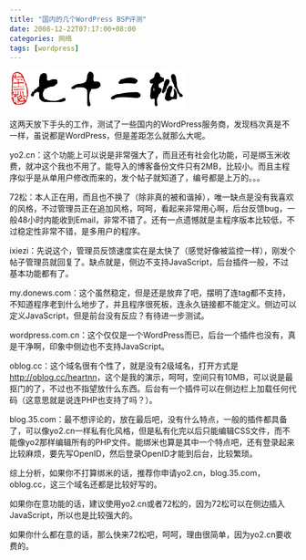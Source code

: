 ```yaml
---
title: "国内的几个WordPress BSP评测"
date: 2008-12-22T07:17:00+08:00
categories: 网络
tags: [wordpress]
---
```


![](/uploads/2008/12/72pines.gif)

这两天放下手头的工作，测试了一些国内的WordPress服务商，发现档次真是不一样，虽说都是WordPress，但是差距怎么就那么大呢。

yo2.cn：这个功能上可以说是非常强大了，而且还有社会化功能，可是绑玉米收费，就冲这个我也不用了。能导入的博客备份文件只有2MB，比较小。而且主程序似乎是从单用户修改而来的，发个帖子就知道了，编号都是上万的。。。

72松：本人正在用，而且也不换了（除非真的被和谐掉），唯一缺点是没有我喜欢的风格，不过管理员正在追加风格，呵呵，看起来非常用心啊，后台反馈bug，一般48小时内能收到Email，非常不错了。还有一点遗憾就是主程序版本比较低，不过稳定性非常不错，是多用户的程序。

ixiezi：先说这个，管理员反馈速度实在是太快了（感觉好像被监控一样），刚发个帖子管理员就回复了。缺点就是，侧边不支持JavaScript，后台插件一般，不过基本功能都有了。<!--more-->

my.donews.com：这个虽然稳定，但是还是放弃了吧，摆明了连tag都不支持，不知道程序老到什么地步了，并且程序很死板，连永久链接都不能定义。侧边可以定义JavaScript，但是前台没有反应？有待进一步测试。

wordpress.com.cn：这个仅仅是一个WordPress而已，后台一个插件也没有，真是干净啊，印象中侧边也不支持JavaScript。

oblog.cc：这个域名很有个性了，就是没有2级域名，打开方式是<http://oblog.cc/heartnn>，这个是我的演示，呵呵，空间只有10MB，可以说是最抠门的了，不过也不指望放什么东西。后台有一个插件可以在侧边栏上加载任何代码（这意思就是说连PHP也支持了吗？）。

blog.35.com：最不想评论的，放在最后吧，没有什么特点，一般的插件都具备了，可以像yo2.cn一样私有化风格，但是私有化完以后只能编辑CSS文件，而不能像yo2那样编辑所有的PHP文件。能绑米也算是其中一个特点吧，还有登录起来比较麻烦，要先写OpenID，然后登录OpenID才能到后台，比较繁琐。

综上分析，如果你不打算绑米的话，推荐你申请yo2.cn，blog.35.com，oblog.cc，这三个域名还都是比较好写的。

如果你在意功能的话，建议使用yo2.cn或者72松的，因为72松可以在侧边插入JavaScript，所以也是比较强大的。

如果你什么都在意的话，那么快来72松吧，呵呵，理由很简单，因为yo2.cn要收费的。
